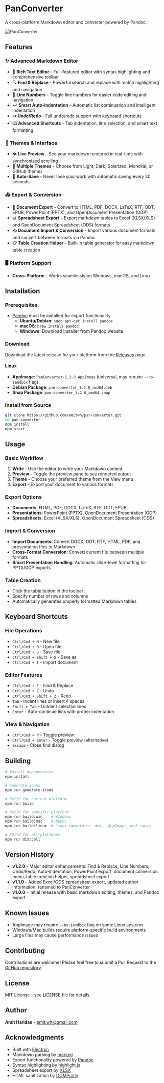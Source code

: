 # PanConverter

A cross-platform Markdown editor and converter powered by Pandoc.

![PanConverter](assets/icon.png)

## Features

### ✨ Advanced Markdown Editor
- 📝 **Rich Text Editor** - Full-featured editor with syntax highlighting and comprehensive toolbar
- 🔍 **Find & Replace** - Powerful search and replace with match highlighting and navigation
- 🔢 **Line Numbers** - Toggle line numbers for easier code editing and navigation
- ↩️ **Smart Auto-Indentation** - Automatic list continuation and intelligent indentation
- ⏪ **Undo/Redo** - Full undo/redo support with keyboard shortcuts
- ⌨️ **Advanced Shortcuts** - Tab indentation, line selection, and smart text formatting

### 🎨 Themes & Interface
- 👁️ **Live Preview** - See your markdown rendered in real-time with synchronized scrolling
- 🎨 **Multiple Themes** - Choose from Light, Dark, Solarized, Monokai, or GitHub themes
- 💾 **Auto-Save** - Never lose your work with automatic saving every 30 seconds

### 📤 Export & Conversion
- 📄 **Document Export** - Convert to HTML, PDF, DOCX, LaTeX, RTF, ODT, EPUB, PowerPoint (PPTX), and OpenDocument Presentation (ODP)
- 📊 **Spreadsheet Export** - Export markdown tables to Excel (XLSX/XLS) and OpenDocument Spreadsheet (ODS) formats
- 📥 **Document Import & Conversion** - Import various document formats and convert between formats via Pandoc
- 📋 **Table Creation Helper** - Built-in table generator for easy markdown table creation

### 🖥️ Platform Support
- **Cross-Platform** - Works seamlessly on Windows, macOS, and Linux

## Installation

### Prerequisites
- [Pandoc](https://pandoc.org/installing.html) must be installed for export functionality
  - **Ubuntu/Debian**: `sudo apt-get install pandoc`
  - **macOS**: `brew install pandoc`
  - **Windows**: Download installer from Pandoc website

### Download
Download the latest release for your platform from the [Releases](https://github.com/amitwh/pan-converter/releases) page.

#### Linux
- **AppImage**: `PanConverter-1.2.0.AppImage` (universal, may require `--no-sandbox` flag)
- **Debian Package**: `pan-converter_1.2.0_amd64.deb`
- **Snap Package**: `pan-converter_1.2.0_amd64.snap`

### Install from Source
```bash
git clone https://github.com/amitwh/pan-converter.git
cd pan-converter
npm install
npm start
```

## Usage

### Basic Workflow
1. **Write** - Use the editor to write your Markdown content
2. **Preview** - Toggle the preview pane to see rendered output
3. **Theme** - Choose your preferred theme from the View menu
4. **Export** - Export your document to various formats

### Export Options
- **Documents**: HTML, PDF, DOCX, LaTeX, RTF, ODT, EPUB
- **Presentations**: PowerPoint (PPTX), OpenDocument Presentation (ODP)
- **Spreadsheets**: Excel (XLSX/XLS), OpenDocument Spreadsheet (ODS)

### Import & Conversion
- **Import Documents**: Convert DOCX, ODT, RTF, HTML, PDF, and presentation files to Markdown
- **Cross-Format Conversion**: Convert current file between multiple formats
- **Smart Presentation Handling**: Automatic slide-level formatting for PPTX/ODP exports

### Table Creation
- Click the table button in the toolbar
- Specify number of rows and columns
- Automatically generates properly formatted Markdown tables

## Keyboard Shortcuts

### File Operations
- `Ctrl/Cmd + N` - New file
- `Ctrl/Cmd + O` - Open file
- `Ctrl/Cmd + S` - Save file
- `Ctrl/Cmd + Shift + S` - Save as
- `Ctrl/Cmd + I` - Import document

### Editor Features
- `Ctrl/Cmd + F` - Find & Replace
- `Ctrl/Cmd + Z` - Undo
- `Ctrl/Cmd + Shift + Z` - Redo
- `Tab` - Indent lines or insert 4 spaces
- `Shift + Tab` - Outdent selected lines
- `Enter` - Auto-continue lists with proper indentation

### View & Navigation
- `Ctrl/Cmd + P` - Toggle preview
- `Ctrl/Cmd + Enter` - Toggle preview (alternative)
- `Escape` - Close find dialog

## Building

```bash
# Install dependencies
npm install

# Generate icons
npm run generate-icons

# Build for current platform
npm run build

# Build for specific platform
npm run build:win    # Windows
npm run build:mac    # macOS  
npm run build:linux  # Linux (generates .deb, .AppImage, and .snap)

# Build for all platforms
npm run dist:all
```

## Version History

- **v1.2.0** - Major editor enhancements: Find & Replace, Line Numbers, Undo/Redo, Auto-indentation, PowerPoint export, document conversion menu, table creation helper, spreadsheet export
- **v1.1.0** - Added Excel/ODS spreadsheet export, updated author information, renamed to PanConverter
- **v1.0.0** - Initial release with basic markdown editing, themes, and Pandoc export

## Known Issues

- AppImage may require `--no-sandbox` flag on some Linux systems
- Windows/Mac builds require platform-specific build environments
- Large files may cause performance issues

## Contributing

Contributions are welcome! Please feel free to submit a Pull Request to the [GitHub repository](https://github.com/amitwh/pan-converter).

## License

MIT License - see LICENSE file for details.

## Author

**Amit Haridas** - [amit.wh@gmail.com](mailto:amit.wh@gmail.com)

## Acknowledgments

- Built with [Electron](https://www.electronjs.org/)
- Markdown parsing by [marked](https://marked.js.org/)
- Export functionality powered by [Pandoc](https://pandoc.org/)
- Syntax highlighting by [highlight.js](https://highlightjs.org/)
- Spreadsheet export by [XLSX](https://www.npmjs.com/package/xlsx)
- HTML sanitization by [DOMPurify](https://www.npmjs.com/package/dompurify)